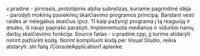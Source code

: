 v.pradinė - pirmasis, prototipinis alpha subrelizas, kuriame pagrindinė idėja - parodyti mokinių pasiekimų skaičiavimo programos principą. Bandant vesti raides ar nelegalius skaičius (pvz. 11 kaip pažymį) programa į tą reaguoją ir atsako, iš naujo paprašo parašyti. Implementuota medianos ir vidurkio namų darbų skaičiavimo funkcija. 
Source failas - v.pradinė.cpp, jį turime atidaryti norint pažiūrėti kodą. Norint kompiliuoti kodą per Visual Studio, reikia atidaryti .sln failą /ConsoleApplication1 aplanke.
